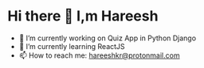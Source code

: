 # Hi there 👋 I,m Hareesh


* 🔭 I’m currently working on Quiz App in Python Django
* 🌱 I’m currently learning ReactJS
* 📫 How to reach me: hareeshkr@protonmail.com

<!--
**hareeshkr/hareeshkr** is a ✨ _special_ ✨ repository because its `README.md` (this file) appears on your GitHub profile.

Here are some ideas to get you started:

- 🔭 I’m currently working on ...
- 🌱 I’m currently learning ...
- 👯 I’m looking to collaborate on ...
- 🤔 I’m looking for help with ...
- 💬 Ask me about ...
- 📫 How to reach me: ...
- 😄 Pronouns: ...
- ⚡ Fun fact: ...
-->
